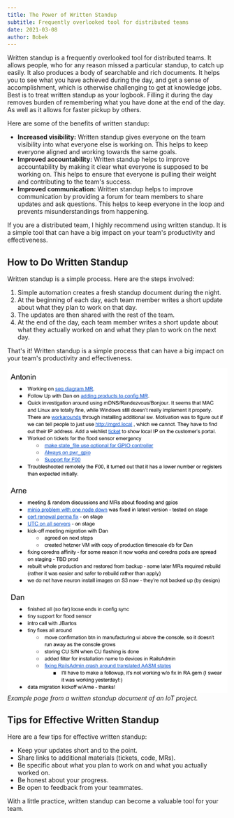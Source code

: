 ```yaml
---
title: The Power of Written Standup
subtitle: Frequently overlooked tool for distributed teams
date: 2021-03-08
author: Bobek
---
```


Written standup is a frequently overlooked tool for distributed teams. It allows people, who for any reason missed a particular standup, to catch up easily. It also produces a body of searchable and rich documents. It helps you to see what you have achieved during the day, and get a sense of accomplishment, which is otherwise challenging to get at knowledge jobs. Best is to treat written standup as your logbook. Filling it during the day removes burden of remembering what you have done at the end of the day. As well as it allows for faster pickup by others.

Here are some of the benefits of written standup:

- **Increased visibility:** Written standup gives everyone on the team visibility into what everyone else is working on. This helps to keep everyone aligned and working towards the same goals.
- **Improved accountability:** Written standup helps to improve accountability by making it clear what everyone is supposed to be working on. This helps to ensure that everyone is pulling their weight and contributing to the team's success.
- **Improved communication:** Written standup helps to improve communication by providing a forum for team members to share updates and ask questions. This helps to keep everyone in the loop and prevents misunderstandings from happening.

If you are a distributed team, I highly recommend using written standup. It is a simple tool that can have a big impact on your team's productivity and effectiveness.

## How to Do Written Standup

Written standup is a simple process. Here are the steps involved:

1. Simple automation creates a fresh standup document during the night.
1. At the beginning of each day, each team member writes a short update about what they plan to work on that day.
1. The updates are then shared with the rest of the team.
1. At the end of the day, each team member writes a short update about what they actually worked on and what they plan to work on the next day.

That's it! Written standup is a simple process that can have a big impact on your team's productivity and effectiveness.

![Example of a written standup](standup_example.png) _Example page from a written standup document of an IoT project._

## Tips for Effective Written Standup

Here are a few tips for effective written standup:

- Keep your updates short and to the point.
- Share links to additional materials (tickets, code, MRs).
- Be specific about what you plan to work on and what you actually worked on.
- Be honest about your progress.
- Be open to feedback from your teammates.

With a little practice, written standup can become a valuable tool for your team.
